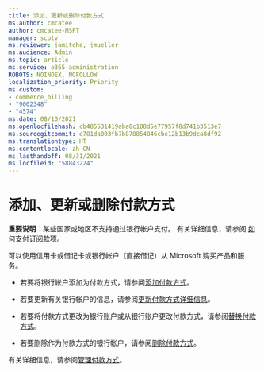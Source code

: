 ```yaml
---
title: 添加、更新或删除付款方式
ms.author: cmcatee
author: cmcatee-MSFT
manager: scotv
ms.reviewer: jamitche, jmueller
ms.audience: Admin
ms.topic: article
ms.service: o365-administration
ROBOTS: NOINDEX, NOFOLLOW
localization_priority: Priority
ms.custom:
- commerce_billing
- "9002348"
- "4574"
ms.date: 08/10/2021
ms.openlocfilehash: cb485531419aba0c108d5e77957f8d741b3513e7
ms.sourcegitcommit: e781da003fb7b878854846cbe12b13b9dca8df92
ms.translationtype: HT
ms.contentlocale: zh-CN
ms.lasthandoff: 08/31/2021
ms.locfileid: "58843224"
---
```

# <a name="add-update-or-remove-payment-method"></a>添加、更新或删除付款方式

**重要说明**：某些国家或地区不支持通过银行帐户支付。 有关详细信息，请参阅 [如何支付订阅款项](https://docs.microsoft.com/microsoft-365/commerce/billing-and-payments/pay-for-your-subscription)。 

可以使用信用卡或借记卡或银行帐户（直接借记）从 Microsoft 购买产品和服务。

- 若要将银行帐户添加为付款方式，请参阅[添加付款方式](https://docs.microsoft.com/microsoft-365/commerce/billing-and-payments/manage-payment-methods#add-a-payment-method)。

- 若要更新有关银行帐户的信息，请参阅[更新付款方式详细信息](https://docs.microsoft.com/microsoft-365/commerce/billing-and-payments/manage-payment-methods#update-payment-method-details)。

- 若要将付款方式更改为银行账户或从银行账户更改付款方式，请参阅[替换付款方式](https://docs.microsoft.com/microsoft-365/commerce/billing-and-payments/manage-payment-methods#replace-a-payment-method)。

- 若要删除作为付款方式的银行帐户，请参阅[删除付款方式](https://docs.microsoft.com/microsoft-365/commerce/billing-and-payments/manage-payment-methods#delete-a-payment-method)。

有关详细信息，请参阅[管理付款方式](https://docs.microsoft.com/microsoft-365/commerce/billing-and-payments/manage-payment-methods)。
